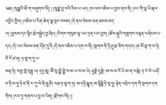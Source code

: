 ﻿  
༄༅། །སཱཙྪའི་ཆོ་ག་བཞུགས་སོ།། ། །སཱཙྪ་བྱ་བའི་རིམ་པ་ཡང། །ས་ལས་འཇིམ་པ་བྱས་ནས་ནི། །རང་གི་ལྷ་ཡི་རྣལ་འབྱོར་གྱིས། །འཇིམ་པ་རིན་ཆེན་སྣ་ལྔར་བསམ། །དེ་ནས་སེམས་ཅན་ཐམས་ཅད་  
ལ། །བྱམས་དང་སྙིང་རྗེ་བསྐྱེད་བྱ་ཞིང། །རིགས་གསུམ་ལྷ་ཡང་དྲན་པར་བྱས། །ཆོས་སྐུའི་གཟུགས་བརྙན་བཞེངས་པ་དང། །དེ་ཡང་སེམས་ཅན་དོན་དུའོ། །དེ་ནས་འཇིམ་པ་དག་ལ་ནི། །སྔགས་ནི་ཉི་ཤུ་རྩ་ཅིག་གདབ། །ན་མོ་བྷ་ག་བ་ཏེ། བཻ་རོ་ཙ་ན། ཏ་ཐཱ་ག་ཏཱ་ཡ་  
ཨརྷ་ཏེ། སམྱ་ཀྶཾ་བུདྷཱ་ཡ། ཏདྱ་ཐཱ། ཨོཾ་སུ་ཀྵྨེ་ཀྵྨེ་ས་མ་ཡ་ས་མ་ཡེ། ཤཱནྟེ་དཱནྟེ། ཨ་ས་མ་རོ་པེ་ཨ་ན་ལམྦེ། ཏ་རཾ་བེ་ཡ་ཤོ་བ་ཏི་མ་ཧཱ་ཏེ་ཛ་ནི་ར་ཀུ་ལེ་ནི་རྦཱ་ཎི། སརྦ་ཏ་ཐཱ་ག་ཏ། ཨ་དཧི་ཥྛཱ་ན་ཨ་དྷིཥྛི་ཏེ་སཱ་ཧཱ། རྟེན་འབྲེལ་དག་གི་སྔགས་དག་གིས། །རབ་ཏུ་གནས་པ་བྱ་བ་ཡིན། །རྫོགས་སོ།། །།  
  
